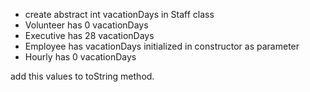 - create abstract int vacationDays in Staff class
- Volunteer has 0 vacationDays
- Executive has 28 vacationDays
- Employee has vacationDays initialized in constructor as parameter
- Hourly has 0 vacationDays

add this values to toString method.